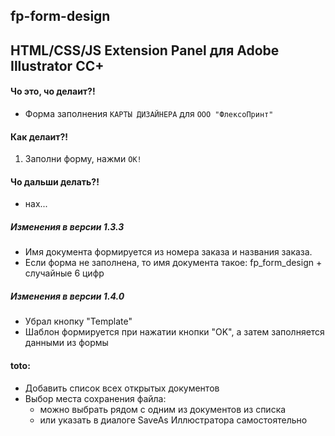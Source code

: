 fp-form-design
---
HTML/CSS/JS Extension Panel для Adobe Illustrator CC+
----

#### Чо это, чо делаит?! ####
* Форма заполнения `КАРТЫ ДИЗАЙНЕРА` для `ООО "ФлексоПринт"`
#### Как делаит?! ####
 1. Заполни форму, нажми `OK!`
#### Чо дальши делать?! ####
* нах...

##### Изменения в версии 1.3.3
 * Имя документа формируется из номера заказа и названия заказа.
 * Если форма не заполнена, то имя документа такое: fp_form_design + случайные 6 цифр
 
 ##### Изменения в версии 1.4.0
  * Убрал кнопку "Template"
  * Шаблон формируется при нажатии кнопки "OK", а затем заполняется данными из формы
 
#### toto:
 * Добавить список всех открытых документов
 * Выбор места сохранения файла: 
   * можно выбрать рядом с одним из документов из списка
   * или указать в диалоге SaveAs Иллюстратора самостоятельно